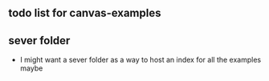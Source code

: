 ## todo list for canvas-examples

## sever folder
* I might want a sever folder as a way to host an index for all the examples maybe
